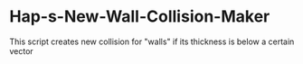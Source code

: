 # Hap-s-New-Wall-Collision-Maker
This script creates new collision for "walls" if its thickness is below a certain vector
